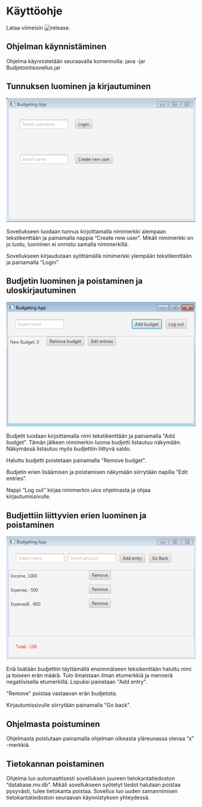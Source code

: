 # Käyttöohje

Lataa viimeisin ![release](https://github.com/parissak/ot-harjoitustyo/releases/tag/viikko6).

## Ohjelman käynnistäminen

Ohjelma käynnistetään seuraavalla komennolla: java -jar Budjetointisovellus.jar

## Tunnuksen luominen ja kirjautuminen

![alt text](https://github.com/parissak/ot-harjoitustyo/blob/master/dokumentaatio/kuvat/Kirjautuminen.PNG)

Sovellukseen luodaan tunnus kirjoittamalla nimimerkki alempaan tekstikenttään ja painamalla nappia “Create new user”. Mikäli nimimerkki on jo luotu, luominen ei onnistu samalla nimimerkillä. 

Sovellukseen kirjaudutaan syöttämällä nimimerkki ylempään tekstikenttään ja painamalla “Login”.

## Budjetin luominen ja poistaminen ja uloskirjautuminen

![alt text](https://github.com/parissak/ot-harjoitustyo/blob/master/dokumentaatio/kuvat/Budjettinakyma.PNG)

Budjetit luodaan kirjoittamalla nimi tekstikenttään ja painamalla "Add budget". Tämän jälkeen nimimerkin luoma budjetti listautuu näkymään. Näkymässä listautuu myös budjettiin liittyvä saldo.

Haluttu budjetti poistetaan painamalla "Remove budget".

Budjetin erien lisäämisen ja poistamisen näkymään siirrytään napilla “Edit entries”.

Nappi “Log out” kirjaa nimimerkin ulos ohjelmasta ja ohjaa kirjautumissivulle.

## Budjettiin liittyvien erien luominen ja poistaminen

![alt text](https://github.com/parissak/ot-harjoitustyo/blob/master/dokumentaatio/kuvat/Eranakyma.PNG)

Eriä lisätään budjettiin täyttämällä ensimmäiseen teksikenttään haluttu nimi ja toiseen erän määrä. Tulo ilmaistaan ilman etumerkkiä ja menoerä negatiivisella etumerkillä. Lopuksi painetaan "Add entry".

"Remove" poistaa vastaavan erän budjetista.

Kirjautumissivulle siirrytään painamalla "Go back".

## Ohjelmasta poistuminen

Ohjelmasta poistutaan painamalla ohjelman oikeasta yläreunassa olevaa “x” -merkkiä.

## Tietokannan poistaminen

Ohjelma luo automaattisesti sovelluksen juureen tietokantatiedoston “database.mv.db”. Mikäli sovellukseen syötetyt tiedot halutaan poistaa pysyvästi, tulee tietokanta poistaa. Sovellus luo uuden samannimisen tietokantatiedoston seuraavan käynnistyksen yhteydessä.
